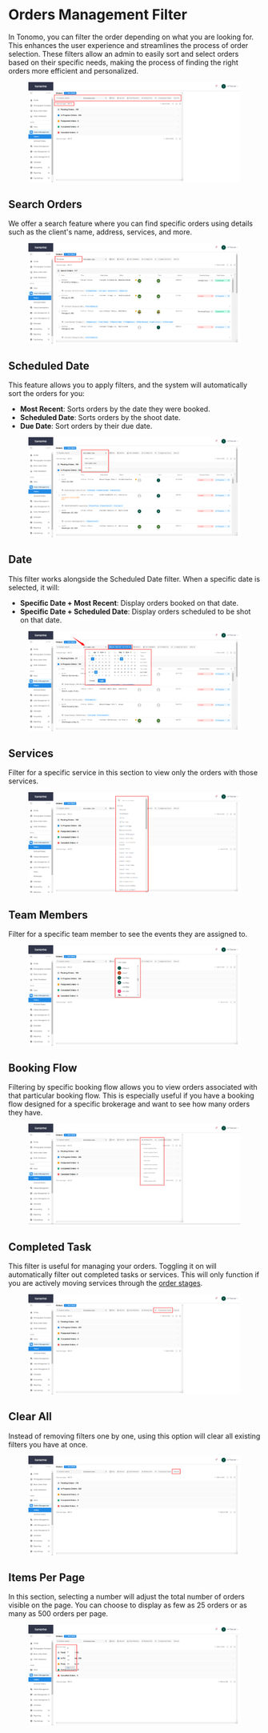 # Orders Management Filter

In Tonomo, you can filter the order depending on what you are looking for. This enhances the user experience and streamlines the process of order selection. These filters allow an admin to easily sort and select orders based on their specific needs, making the process of finding the right orders more efficient and personalized.

<figure><img src="../.gitbook/assets/filter1.png" alt=""><figcaption></figcaption></figure>



## Search Orders

We offer a search feature where you can find specific orders using details such as the client's name, address, services, and more.

<figure><img src="../.gitbook/assets/filter2.png" alt=""><figcaption></figcaption></figure>



## Scheduled Date

This feature allows you to apply filters, and the system will automatically sort the orders for you:

* **Most Recent**: Sorts orders by the date they were booked.&#x20;
* **Scheduled Date**: Sorts orders by the shoot date.&#x20;
* **Due Date**: Sort orders by their due date.

<figure><img src="../.gitbook/assets/filter3.png" alt=""><figcaption></figcaption></figure>



## Date

This filter works alongside the Scheduled Date filter. When a specific date is selected, it will:

* **Specific Date + Most Recent**: Display orders booked on that date.
* **Specific Date + Scheduled Date**: Display orders scheduled to be shot on that date.

<figure><img src="../.gitbook/assets/filter4.png" alt=""><figcaption></figcaption></figure>



## Services

Filter for a specific service in this section to view only the orders with those services.

<figure><img src="../.gitbook/assets/filter5 (1).png" alt=""><figcaption></figcaption></figure>



## Team Members

Filter for a specific team member to see the events they are assigned to.

<figure><img src="../.gitbook/assets/filter6.png" alt=""><figcaption></figcaption></figure>



## Booking Flow

Filtering by specific booking flow allows you to view orders associated with that particular booking flow. This is especially useful if you have a booking flow designed for a specific brokerage and want to see how many orders they have.

<figure><img src="../.gitbook/assets/filter7.png" alt=""><figcaption></figcaption></figure>



## Completed Task

This filter is useful for managing your orders. Toggling it on will automatically filter out completed tasks or services. This will only function if you are actively moving services through the [order stages](order-management-overview.md#written-walkthrough).

<figure><img src="../.gitbook/assets/filter10 (1).png" alt=""><figcaption></figcaption></figure>



## Clear All

Instead of removing filters one by one, using this option will clear all existing filters you have at once.

<figure><img src="../.gitbook/assets/filter8.png" alt=""><figcaption></figcaption></figure>



## Items Per Page

In this section, selecting a number will adjust the total number of orders visible on the page. You can choose to display as few as 25 orders or as many as 500 orders per page.

<figure><img src="../.gitbook/assets/filter9.png" alt=""><figcaption></figcaption></figure>
